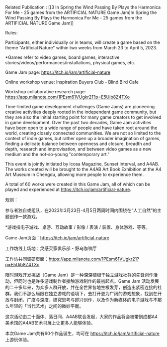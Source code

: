 Related Publication : [[3   In Spring the Wind Passing By Plays the Harmonica For Me - 25 games from the ARTIFICIAL NATURE Game Jam|In Spring the Wind Passing By Plays the Harmonica For Me - 25 games from the ARTIFICIAL NATURE Game Jam]]

Rules:

Participants, either individually or in teams, will create a game based on the theme "Artificial Nature" within two weeks from March 23 to April 5, 2023.

\*Games refer to video games, board games, interactive stories/videos/performances/installations, physical games, etc.

Game Jam page: https://itch.io/jam/artificial-nature

Online workshop venue: Inspiration Buyers Club - Blind Bird Cafe

Workshop collaborative research page: https://app.milanote.com/1PEsm61VUgkr21?p=E5Uib8Z4TXo

Time-limited game development challenges (Game Jams) are pioneering creative activities deeply rooted in the independent game community, but they are also the initial starting point for many game creators to get involved in game development. Over the past two decades, Game Jam activities have been open to a wide range of people and have taken root around the world, creating closely connected communities. We are not so limited to the context of indie games, but rather open up a broader imagination of games, finding a delicate balance between openness and closure, breadth and depth, research and improvisation, and between video games as a new medium and the not-so-young "contemporary art."

This event is jointly initiated by Icosa Magazine, Sunset Interval, and A4AB. The works created will be brought to the A4AB Art Book Exhibition at the A4 Art Museum in Chengdu, allowing more people to experience them.

A total of 60 works were created in this Game Jam, all of which can be played and experienced at https://itch.io/jam/artificial-nature.

规则：

参与者独自或组队，在2023年3月23日-4月5日两周时间内围绕在“人工自然”的主题创作一款游戏。

*游戏指电子游戏、桌游、互动故事 / 影像 / 表演 / 装置、身体游戏、等等。

Game Jam页面：https://itch.io/jam/artificial-nature

工作坊线上场地：灵感买家俱乐部 - 野乌咖啡厅

工作坊共同调研页面：https://app.milanote.com/1PEsm61VUgkr21?p=E5Uib8Z4TXo

限时游戏开发挑战（Game Jam）是一种深深植根于独立游戏社群的先锋创作活动，但同时也是许多游戏制作者接触游戏制作的最初起点。Game Jam 活动发展的二十多年来，为众多人群开放，并在全世界各地生根发芽，创造出紧密连接的社群。我们不那么局限在独立游戏的语境下，去打开更为广阔的游戏想象，找到在开放与封闭，广度与深度，研究思考与即兴创作，以及作为新媒体的电子游戏与不那么年轻的「当代艺术」之间的微妙平衡。

这次活动由二十面体、落日间、A4AB联合发起，大家的作品将会被带到成都A4美术馆的A4AB艺术书展上让更多人能够体验。

本次Game Jam共有60个作品诞生，均可在 https://itch.io/jam/artificial-nature 上游玩体验。